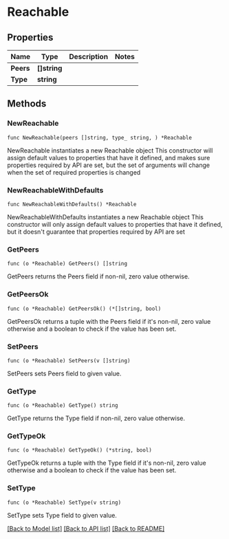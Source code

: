 # Reachable

## Properties

Name | Type | Description | Notes
------------ | ------------- | ------------- | -------------
**Peers** | **[]string** |  | 
**Type** | **string** |  | 

## Methods

### NewReachable

`func NewReachable(peers []string, type_ string, ) *Reachable`

NewReachable instantiates a new Reachable object
This constructor will assign default values to properties that have it defined,
and makes sure properties required by API are set, but the set of arguments
will change when the set of required properties is changed

### NewReachableWithDefaults

`func NewReachableWithDefaults() *Reachable`

NewReachableWithDefaults instantiates a new Reachable object
This constructor will only assign default values to properties that have it defined,
but it doesn't guarantee that properties required by API are set

### GetPeers

`func (o *Reachable) GetPeers() []string`

GetPeers returns the Peers field if non-nil, zero value otherwise.

### GetPeersOk

`func (o *Reachable) GetPeersOk() (*[]string, bool)`

GetPeersOk returns a tuple with the Peers field if it's non-nil, zero value otherwise
and a boolean to check if the value has been set.

### SetPeers

`func (o *Reachable) SetPeers(v []string)`

SetPeers sets Peers field to given value.


### GetType

`func (o *Reachable) GetType() string`

GetType returns the Type field if non-nil, zero value otherwise.

### GetTypeOk

`func (o *Reachable) GetTypeOk() (*string, bool)`

GetTypeOk returns a tuple with the Type field if it's non-nil, zero value otherwise
and a boolean to check if the value has been set.

### SetType

`func (o *Reachable) SetType(v string)`

SetType sets Type field to given value.



[[Back to Model list]](../README.md#documentation-for-models) [[Back to API list]](../README.md#documentation-for-api-endpoints) [[Back to README]](../README.md)



